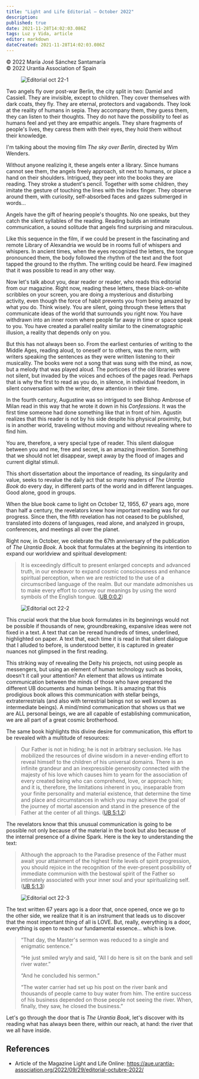```yaml
---
title: "Light and Life Editorial – October 2022"
description: 
published: true
date: 2021-11-28T14:02:03.086Z
tags: Luz y Vida, article
editor: markdown
dateCreated: 2021-11-28T14:02:03.086Z
---
```


<p class="v-card v-sheet theme--light gray lighten-3 px-2">© 2022 María José Sánchez Santamaría<br>© 2022 Urantia Association of Spain</p>


<figure id="Figure_1" class="image urantiapedia">
<img src="/image/article/Luz_y_Vida/LyV_2022_10/Editorial-oct-22-1.jpg" alt="Editorial oct 22-1">
</figure>

Two angels fly over post-war Berlin, the city split in two: Damiel and Cassiell. They are invisible, except to children. They cover themselves with dark coats, they fly. They are eternal, protectors and vagabonds. They look at the reality of humans in sepia. They accompany them, they guess them, they can listen to their thoughts. They do not have the possibility to feel as humans feel and yet they are empathic angels. They share fragments of people's lives, they caress them with their eyes, they hold them without their knowledge.

I'm talking about the moving film _The sky over Berlin_, directed by Wim Wenders.

Without anyone realizing it, these angels enter a library. Since humans cannot see them, the angels freely approach, sit next to humans, or place a hand on their shoulders. Intrigued, they peer into the books they are reading. They stroke a student's pencil. Together with some children, they imitate the gesture of touching the lines with the index finger. They observe around them, with curiosity, self-absorbed faces and gazes submerged in words...

Angels have the gift of hearing people's thoughts. No one speaks, but they catch the silent syllables of the reading. Reading builds an intimate communication, a sound solitude that angels find surprising and miraculous.

Like this sequence in the film, if we could be present in the fascinating and remote Library of Alexandria we would be in rooms full of whispers and whispers. In ancient times, when the eyes recognized the letters, the tongue pronounced them, the body followed the rhythm of the text and the foot tapped the ground to the rhythm. The writing could be heard. Few imagined that it was possible to read in any other way.

Now let's talk about you, dear reader or reader, who reads this editorial from our magazine. Right now, reading these letters, these black-on-white scribbles on your screen, you are doing a mysterious and disturbing activity, even though the force of habit prevents you from being amazed by what you do. Think wisely. You are silent, going through these letters that communicate ideas of the world that surrounds you right now. You have withdrawn into an inner room where people far away in time or space speak to you. You have created a parallel reality similar to the cinematographic illusion, a reality that depends only on you.

But this has not always been so. From the earliest centuries of writing to the Middle Ages, reading aloud, to oneself or to others, was the norm, with writers speaking the sentences as they were written listening to their musicality. The books were not a song that was sung with the mind, as now, but a melody that was played aloud. The porticoes of the old libraries were not silent, but invaded by the voices and echoes of the pages read. Perhaps that is why the first to read as you do, in silence, in individual freedom, in silent conversation with the writer, drew attention in their time.

In the fourth century, Augustine was so intrigued to see Bishop Ambrose of Milan read in this way that he wrote it down in his _Confessions_. It was the first time someone had done something like that in front of him. Agustín realizes that this reader is not by his side despite his physical proximity, but is in another world, traveling without moving and without revealing where to find him.

You are, therefore, a very special type of reader. This silent dialogue between you and me, free and secret, is an amazing invention. Something that we should not let disappear, swept away by the flood of images and current digital stimuli.

This short dissertation about the importance of reading, its singularity and value, seeks to revalue the daily act that so many readers of _The Urantia Book_ do every day, in different parts of the world and in different languages. Good alone, good in groups.

When the blue book came to light on October 12, 1955, 67 years ago, more than half a century, the revelators knew how important reading was for our progress. Since then, the fifth revelation has not ceased to be published, translated into dozens of languages, read alone, and analyzed in groups, conferences, and meetings all over the planet.

Right now, in October, we celebrate the 67th anniversary of the publication of _The Urantia Book_. A book that formulates at the beginning its intention to expand our worldview and spiritual development:

> It is exceedingly difficult to present enlarged concepts and advanced truth, in our endeavor to expand cosmic consciousness and enhance spiritual perception, when we are restricted to the use of a circumscribed language of the realm. But our mandate admonishes us to make every effort to convey our meanings by using the word symbols of the English tongue. ([UB 0:0.2](/en/The_Urantia_Book/0#p0_2))

<figure id="Figure_2" class="image urantiapedia">
<img src="/image/article/Luz_y_Vida/LyV_2022_10/Editorial-oct-22-2.jpg" alt="Editorial oct 22-2">
</figure>

This crucial work that the blue book formulates in its beginnings would not be possible if thousands of new, groundbreaking, expansive ideas were not fixed in a text. A text that can be reread hundreds of times, underlined, highlighted on paper. A text that, each time it is read in that silent dialogue that I alluded to before, is understood better, it is captured in greater nuances not glimpsed in the first reading.

This striking way of revealing the Deity his projects, not using people as messengers, but using an element of human technology such as books, doesn't it call your attention? An element that allows us intimate communication between the minds of those who have prepared the different UB documents and human beings. It is amazing that this prodigious book allows this communication with stellar beings, extraterrestrials (and also with terrestrial beings not so well known as intermediate beings). A mind/mind communication that shows us that we are ALL personal beings, we are all capable of establishing communication, we are all part of a great cosmic brotherhood.

The same book highlights this divine desire for communication, this effort to be revealed with a multitude of resources:

> Our Father is not in hiding; he is not in arbitrary seclusion. He has mobilized the resources of divine wisdom in a never-ending effort to reveal himself to the children of his universal domains. There is an infinite grandeur and an inexpressible generosity connected with the majesty of his love which causes him to yearn for the association of every created being who can comprehend, love, or approach him; and it is, therefore, the limitations inherent in you, inseparable from your finite personality and material existence, that determine the time and place and circumstances in which you may achieve the goal of the journey of mortal ascension and stand in the presence of the Father at the center of all things. ([UB 5:1.2](/en/The_Urantia_Book/5#p1_2))

The revelators know that this unusual communication is going to be possible not only because of the material in the book but also because of the internal presence of a divine Spark. Here is the key to understanding the text:

> Although the approach to the Paradise presence of the Father must await your attainment of the highest finite levels of spirit progression, you should rejoice in the recognition of the ever-present possibility of immediate communion with the bestowal spirit of the Father so intimately associated with your inner soul and your spiritualizing self. ([UB 5:1.3](/en/The_Urantia_Book/5#p1_3))

<figure id="Figure_3" class="image urantiapedia">
<img src="/image/article/Luz_y_Vida/LyV_2022_10/Editorial-oct-22-3.jpg" alt="Editorial oct 22-3">
</figure>

The text written 67 years ago is a door that, once opened, once we go to the other side, we realize that it is an instrument that leads us to discover that the most important thing of all is LOVE. But, really, everything is a door, everything is open to reach our fundamental essence... which is love.

> “That day, the Master's sermon was reduced to a single and enigmatic sentence.”
> 
> “He just smiled wryly and said, “All I do here is sit on the bank and sell river water.”
> 
> “And he concluded his sermon.”
> 
> “The water carrier had set up his post on the river bank and thousands of people came to buy water from him. The entire success of his business depended on those people not seeing the river. When, finally, they saw, he closed the business.”

Let's go through the door that is _The Urantia Book_, let's discover with its reading what has always been there, within our reach, at hand: the river that we all have inside.

## References

- Article of the Magazine Light and Life Online: https://aue.urantia-association.org/2022/09/29/editorial-octubre-2022/

